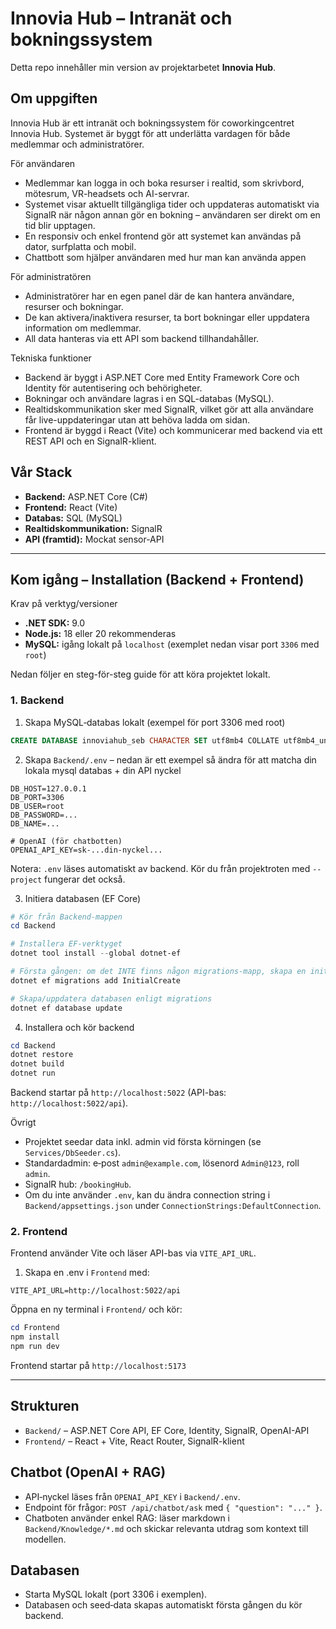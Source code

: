 # Innovia Hub – Intranät och bokningssystem

Detta repo innehåller min version av projektarbetet **Innovia Hub**.

## Om uppgiften

Innovia Hub är ett intranät och bokningssystem för coworkingcentret Innovia Hub. Systemet är byggt för att underlätta vardagen för både medlemmar och administratörer.

För användaren
- Medlemmar kan logga in och boka resurser i realtid, som skrivbord, mötesrum, VR-headsets och AI-servrar.
- Systemet visar aktuellt tillgängliga tider och uppdateras automatiskt via SignalR när någon annan gör en bokning – användaren ser direkt om en tid blir upptagen.
- En responsiv och enkel frontend gör att systemet kan användas på dator, surfplatta och mobil.
- Chattbott som hjälper användaren med hur man kan använda appen

För administratören
- Administratörer har en egen panel där de kan hantera användare, resurser och bokningar.
- De kan aktivera/inaktivera resurser, ta bort bokningar eller uppdatera information om medlemmar.
- All data hanteras via ett API som backend tillhandahåller.

Tekniska funktioner
- Backend är byggt i ASP.NET Core med Entity Framework Core och Identity för autentisering och behörigheter.
- Bokningar och användare lagras i en SQL-databas (MySQL).
- Realtidskommunikation sker med SignalR, vilket gör att alla användare får live-uppdateringar utan att behöva ladda om sidan.
- Frontend är byggd i React (Vite) och kommunicerar med backend via ett REST API och en SignalR-klient.


## Vår Stack

- **Backend:** ASP.NET Core (C#)
- **Frontend:** React (Vite)
- **Databas:** SQL (MySQL)
- **Realtidskommunikation:** SignalR
- **API (framtid):** Mockat sensor-API

---

## Kom igång – Installation (Backend + Frontend)

Krav på verktyg/versioner
- **.NET SDK:** 9.0
- **Node.js:** 18 eller 20 rekommenderas
- **MySQL:** igång lokalt på `localhost` (exemplet nedan visar port `3306` med `root`)

Nedan följer en steg-för-steg guide för att köra projektet lokalt.

### 1. Backend

1) Skapa MySQL‑databas lokalt (exempel för port 3306 med root)
```sql
CREATE DATABASE innoviahub_seb CHARACTER SET utf8mb4 COLLATE utf8mb4_unicode_ci;
```

2) Skapa `Backend/.env` – nedan är ett exempel så ändra för att matcha din lokala mysql databas + din API nyckel
```env
DB_HOST=127.0.0.1
DB_PORT=3306
DB_USER=root
DB_PASSWORD=...
DB_NAME=...

# OpenAI (för chatbotten)
OPENAI_API_KEY=sk-...din-nyckel...
```
Notera: `.env` läses automatiskt av backend. Kör du från projektroten med `--project` fungerar det också.

3) Initiera databasen (EF Core)
```powershell
# Kör från Backend-mappen
cd Backend

# Installera EF-verktyget
dotnet tool install --global dotnet-ef

# Första gången: om det INTE finns någon migrations-mapp, skapa en initial migration
dotnet ef migrations add InitialCreate

# Skapa/uppdatera databasen enligt migrations
dotnet ef database update
```

4) Installera och kör backend
```powershell
cd Backend
dotnet restore
dotnet build
dotnet run
```

Backend startar på `http://localhost:5022` (API-bas: `http://localhost:5022/api`).

Övrigt
- Projektet seedar data inkl. admin vid första körningen (se `Services/DbSeeder.cs`).
- Standardadmin: e‑post `admin@example.com`, lösenord `Admin@123`, roll `admin`.
- SignalR hub: `/bookingHub`.
- Om du inte använder `.env`, kan du ändra connection string i `Backend/appsettings.json` under `ConnectionStrings:DefaultConnection`.

### 2. Frontend

Frontend använder Vite och läser API-bas via `VITE_API_URL`.

1. Skapa en .env i `Frontend` med:
```env
VITE_API_URL=http://localhost:5022/api
```

Öppna en ny terminal i `Frontend/` och kör:
```powershell
cd Frontend
npm install
npm run dev
```

Frontend startar på `http://localhost:5173` 

---

## Strukturen
- `Backend/` – ASP.NET Core API, EF Core, Identity, SignalR, OpenAI-API
- `Frontend/` – React + Vite, React Router, SignalR-klient

## Chatbot (OpenAI + RAG)

- API‑nyckel läses från `OPENAI_API_KEY` i `Backend/.env`.
- Endpoint för frågor: `POST /api/chatbot/ask` med `{ "question": "..." }`.
- Chatboten använder enkel RAG: läser markdown i `Backend/Knowledge/*.md` och skickar relevanta utdrag som kontext till modellen.

## Databasen
- Starta MySQL lokalt (port 3306 i exemplen).
- Databasen och seed‑data skapas automatiskt första gången du kör backend.
